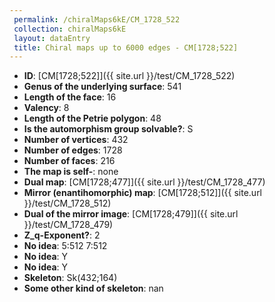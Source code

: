 ```yaml
--- 
 permalink: /chiralMaps6kE/CM_1728_522 
 collection: chiralMaps6kE
 layout: dataEntry
 title: Chiral maps up to 6000 edges - CM[1728;522]
---
```


- **ID**: [CM[1728;522]]({{ site.url }}/test/CM_1728_522)
- **Genus of the underlying surface**: 541
- **Length of the face**: 16
- **Valency**: 8
- **Length of the Petrie polygon**: 48
- **Is the automorphism group solvable?**: S
- **Number of vertices**: 432
- **Number of edges**: 1728
- **Number of faces**: 216
- **The map is self-**: none
- **Dual map**: [CM[1728;477]]({{ site.url }}/test/CM_1728_477)
- **Mirror (enantihomorphic) map**: [CM[1728;512]]({{ site.url }}/test/CM_1728_512)
- **Dual of the mirror image**: [CM[1728;479]]({{ site.url }}/test/CM_1728_479)
- **Z_q-Exponent?**: 2
- **No idea**:  5:512 7:512
- **No idea**: Y
- **No idea**: Y
- **Skeleton**: Sk(432;164)
- **Some other kind of skeleton**: nan
